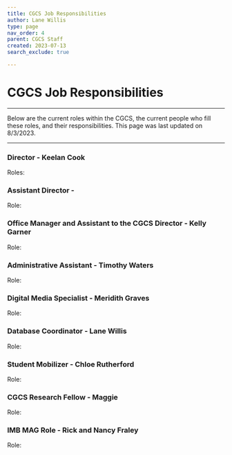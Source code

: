 ```yaml
---
title: CGCS Job Responsibilities
author: Lane Willis
type: page
nav_order: 4
parent: CGCS Staff
created: 2023-07-13
search_exclude: true

---
```


# CGCS Job Responsibilities

---

Below are the current roles within the CGCS, the current people who fill these roles, and their responsibilities. This page was last updated on 8/3/2023.

---

### Director - Keelan Cook

Roles: 

### Assistant Director - 

Role: 

### Office Manager and Assistant to the CGCS Director - Kelly Garner

Role: 

### Administrative Assistant - Timothy Waters

Role: 

### Digital Media Specialist - Meridith Graves

Role: 

### Database Coordinator - Lane Willis

Role: 

### Student Mobilizer - Chloe Rutherford

Role: 

### CGCS Research Fellow - Maggie

Role:

### IMB MAG Role - Rick and Nancy Fraley

Role: 